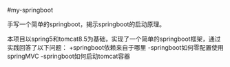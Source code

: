 #my-springboot

手写一个简单的springboot，揭示springboot的启动原理。

本项目以spring5和tomcat8.5为基础，实现了一个简单的springboot框架，通过实践回答了以下问题：
+springboot依赖来自于哪里
-springboot如何零配置使用springMVC
-springboot如何启动tomcat容器